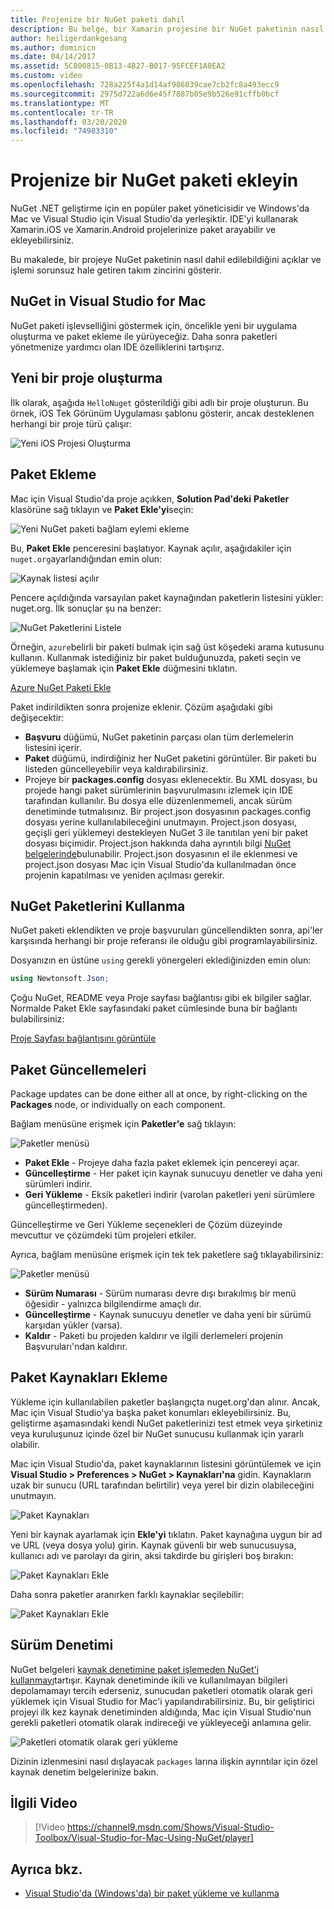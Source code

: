 ```yaml
---
title: Projenize bir NuGet paketi dahil
description: Bu belge, bir Xamarin projesine bir NuGet paketinin nasıl dahil edilebildiğini kapsar. Bir paket bulma ve indirmenin yanı sıra IDE tümleştirme özelliklerini de kullanıma sunar.
author: heiligerdankgesang
ms.author: dominicn
ms.date: 04/14/2017
ms.assetid: 5C800815-0B13-4B27-B017-95FCEF1A0EA2
ms.custom: video
ms.openlocfilehash: 728a225f4a1d14af986039cae7cb2fc8a493ecc9
ms.sourcegitcommit: 2975d722a6d6e45f7887b05e9b526e91cffb0bcf
ms.translationtype: MT
ms.contentlocale: tr-TR
ms.lasthandoff: 03/20/2020
ms.locfileid: "74983310"
---
```

# <a name="include-a-nuget-package-in-your-project"></a>Projenize bir NuGet paketi ekleyin

NuGet .NET geliştirme için en popüler paket yöneticisidir ve Windows'da Mac ve Visual Studio için Visual Studio'da yerleşiktir. IDE'yi kullanarak Xamarin.iOS ve Xamarin.Android projelerinize paket arayabilir ve ekleyebilirsiniz.

Bu makalede, bir projeye NuGet paketinin nasıl dahil edilebildiğini açıklar ve işlemi sorunsuz hale getiren takım zincirini gösterir.

## <a name="nuget-in-visual-studio-for-mac"></a>NuGet in Visual Studio for Mac

NuGet paketi işlevselliğini göstermek için, öncelikle yeni bir uygulama oluşturma ve paket ekleme ile yürüyeceğiz. Daha sonra paketleri yönetmenize yardımcı olan IDE özelliklerini tartışırız.

## <a name="create-a-new-project"></a>Yeni bir proje oluşturma

İlk olarak, aşağıda `HelloNuget` gösterildiği gibi adlı bir proje oluşturun. Bu örnek, iOS Tek Görünüm Uygulaması şablonu gösterir, ancak desteklenen herhangi bir proje türü çalışır:

![Yeni iOS Projesi Oluşturma](media/nuget-walkthrough-NewProject.png)

## <a name="adding-a-package"></a>Paket Ekleme

Mac için Visual Studio'da proje açıkken, **Solution Pad'deki** **Paketler** klasörüne sağ tıklayın ve **Paket Ekle'yi**seçin:

![Yeni NuGet paketi bağlam eylemi ekleme](media/nuget-walkthrough-PackagesMenu.png)

Bu, **Paket Ekle** penceresini başlatıyor. Kaynak açılır, aşağıdakiler için `nuget.org`ayarlandığından emin olun:

![Kaynak listesi açılır](media/nuget-walkthrough-Source.png)

Pencere açıldığında varsayılan paket kaynağından paketlerin listesini yükler: nuget.org. İlk sonuçlar şu na benzer:

![NuGet Paketlerini Listele](media/nuget-walkthrough-AddPackages1.png)

Örneğin, `azure`belirli bir paketi bulmak için sağ üst köşedeki arama kutusunu kullanın. Kullanmak istediğiniz bir paket bulduğunuzda, paketi seçin ve yüklemeye başlamak için **Paket Ekle** düğmesini tıklatın.

[Azure NuGet Paketi Ekle](media/nuget-walkthrough-AddPackages2.png)

Paket indirildikten sonra projenize eklenir. Çözüm aşağıdaki gibi değişecektir:

* **Başvuru** düğümü, NuGet paketinin parçası olan tüm derlemelerin listesini içerir.
* **Paket** düğümü, indirdiğiniz her NuGet paketini görüntüler. Bir paketi bu listeden güncelleyebilir veya kaldırabilirsiniz.
* Projeye bir **packages.config** dosyası eklenecektir. Bu XML dosyası, bu projede hangi paket sürümlerinin başvurulmasını izlemek için IDE tarafından kullanılır. Bu dosya elle düzenlenmemeli, ancak sürüm denetiminde tutmalısınız. Bir project.json dosyasının packages.config dosyası yerine kullanılabileceğini unutmayın. Project.json dosyası, geçişli geri yüklemeyi destekleyen NuGet 3 ile tanıtılan yeni bir paket dosyası biçimidir. Project.json hakkında daha ayrıntılı bilgi [NuGet belgelerinde](/NuGet/Schema/Project-Json)bulunabilir. Project.json dosyasının el ile eklenmesi ve project.json dosyası Mac için Visual Studio'da kullanılmadan önce projenin kapatılması ve yeniden açılması gerekir.

## <a name="using-nuget-packages"></a>NuGet Paketlerini Kullanma

NuGet paketi eklendikten ve proje başvuruları güncellendikten sonra, api'ler karşısında herhangi bir proje referansı ile olduğu gibi programlayabilirsiniz.

Dosyanızın en üstüne `using` gerekli yönergeleri eklediğinizden emin olun:

```csharp
using Newtonsoft.Json;
```

Çoğu NuGet, README veya Proje sayfası bağlantısı gibi ek bilgiler sağlar. Normalde Paket Ekle sayfasındaki paket cümlesinde buna bir bağlantı bulabilirsiniz:

[Proje Sayfası bağlantısını görüntüle](media/nuget-walkthrough-project-page.png)

<a name="Package_Updates" class="injected"></a>

## <a name="package-updates"></a>Paket Güncellemeleri

Package updates can be done either all at once, by right-clicking on the **Packages** node, or individually on each component.

Bağlam menüsüne erişmek için **Paketler'e** sağ tıklayın:

![Paketler menüsü](media/nuget-walkthrough-PackagesMenu.png)

* **Paket Ekle** - Projeye daha fazla paket eklemek için pencereyi açar.
* **Güncelleştirme** - Her paket için kaynak sunucuyu denetler ve daha yeni sürümleri indirir.
* **Geri Yükleme** - Eksik paketleri indirir (varolan paketleri yeni sürümlere güncelleştirmeden).

Güncelleştirme ve Geri Yükleme seçenekleri de Çözüm düzeyinde mevcuttur ve çözümdeki tüm projeleri etkiler.

Ayrıca, bağlam menüsüne erişmek için tek tek paketlere sağ tıklayabilirsiniz:

![Paketler menüsü](media/nuget-walkthrough-PackageMenu.png)

* **Sürüm Numarası** - Sürüm numarası devre dışı bırakılmış bir menü öğesidir - yalnızca bilgilendirme amaçlı dır.
* **Güncelleştirme** - Kaynak sunucuyu denetler ve daha yeni bir sürümü karşıdan yükler (varsa).
* **Kaldır** - Paketi bu projeden kaldırır ve ilgili derlemeleri projenin Başvuruları'ndan kaldırır.

## <a name="adding-package-sources"></a>Paket Kaynakları Ekleme

Yükleme için kullanılabilen paketler başlangıçta nuget.org'dan alınır. Ancak, Mac için Visual Studio'ya başka paket konumları ekleyebilirsiniz. Bu, geliştirme aşamasındaki kendi NuGet paketlerinizi test etmek veya şirketiniz veya kuruluşunuz içinde özel bir NuGet sunucusu kullanmak için yararlı olabilir.

Mac için Visual Studio'da, paket kaynaklarının listesini görüntülemek ve için **Visual Studio > Preferences > NuGet > Kaynakları'na** gidin. Kaynakların uzak bir sunucu (URL tarafından belirtilir) veya yerel bir dizin olabileceğini unutmayın.

![Paket Kaynakları](media/nuget-walkthrough-PackageSource.png)

Yeni bir kaynak ayarlamak için **Ekle'yi** tıklatın. Paket kaynağına uygun bir ad ve URL (veya dosya yolu) girin. Kaynak güvenli bir web sunucusuysa, kullanıcı adı ve parolayı da girin, aksi takdirde bu girişleri boş bırakın:

![Paket Kaynakları Ekle](media/nuget-walkthrough-PackageSource2.png)

Daha sonra paketler aranırken farklı kaynaklar seçilebilir:

![Paket Kaynakları Ekle](media/nuget-walkthrough-PackageSource3.png)

## <a name="version-control"></a>Sürüm Denetimi

NuGet belgeleri [kaynak denetimine paket işlemeden NuGet'i kullanmayı](/nuget/consume-packages/packages-and-source-control)tartışır. Kaynak denetiminde ikili ve kullanılmayan bilgileri depolamamayı tercih ederseniz, sunucudan paketleri otomatik olarak geri yüklemek için Visual Studio for Mac'i yapılandırabilirsiniz. Bu, bir geliştirici projeyi ilk kez kaynak denetiminden aldığında, Mac için Visual Studio'nun gerekli paketleri otomatik olarak indireceği ve yükleyeceği anlamına gelir.

![Paketleri otomatik olarak geri yükleme](media/nuget-walkthrough-AutoRestore.png)

Dizinin izlenmesini nasıl dışlayacak `packages` larına ilişkin ayrıntılar için özel kaynak denetim belgelerinize bakın.

## <a name="related-video"></a>İlgili Video

> [!Video https://channel9.msdn.com/Shows/Visual-Studio-Toolbox/Visual-Studio-for-Mac-Using-NuGet/player]

## <a name="see-also"></a>Ayrıca bkz.

* [Visual Studio'da (Windows'da) bir paket yükleme ve kullanma](/nuget/quickstart/install-and-use-a-package-in-visual-studio)
